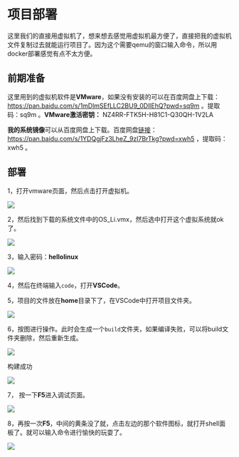 # 项目部署

这里我们的直接用虚拟机了，想来想去感觉用虚拟机最方便了，直接把我的虚拟机文件复制过去就能运行项目了。因为这个需要qemu的窗口输入命令，所以用docker部署感觉有点不太方便。

## 前期准备

这里用到的虚拟机软件是**VMware**，如果没有安装的可以在百度网盘上下载：https://pan.baidu.com/s/1mDlmSEfLLC2BU9_0DllEhQ?pwd=sq9m 。提取码：sq9m 。**VMware激活密钥：** NZ4RR-FTK5H-H81C1-Q30QH-1V2LA

**我的系统镜像**可以从百度网盘上下载。百度网盘[链接](https://pan.baidu.com/s/1YDQgjFz3LheZ_9zl7BrTkg?pwd=xwh5)：https://pan.baidu.com/s/1YDQgjFz3LheZ_9zl7BrTkg?pwd=xwh5 ，提取码：xwh5 。

## 部署

1，打开vmware页面，然后点击打开虚拟机。

![](https://img.ricemoon.cn/images/2e20f2e1edbaf2ba68d5e93e07f1b470.1.webp)

2，然后找到下载的系统文件中的OS_Li.vmx，然后选中打开这个虚拟系统就ok了。

![](https://img.ricemoon.cn/images/9dc2ddc91d972d9ee27790e3fbe1f098.2.webp)

3，输入密码：**hellolinux**

![](https://img.ricemoon.cn/images/9f57fc855574118c4694952768f4fa79.3.webp)

4，然后在终端输入``code``，打开**VSCode**。

5，项目的文件放在**home**目录下了，在VSCode中打开项目文件夹。

![](https://img.ricemoon.cn/images/407a4a396bb5bed9fe1ad6dbdfe1a18f.5.webp)

6，按图进行操作。此时会生成一个``build``文件夹，如果编译失败，可以将build文件夹删除，然后重新生成。

![](https://img.ricemoon.cn/images/a79f2b23622a272b562f9a15ea7c8fb7.6.webp)

构建成功

![](https://img.ricemoon.cn/images/7689c46a612dd0ba576db4056613768c.7.webp)

7， 按一下**F5**进入调试页面。

![](https://img.ricemoon.cn/images/4a7e5bdab0edc553283a9379d2bb46b8.8.webp)

8，再按一次**F5**，中间的黄条没了就，点击左边的那个软件图标，就打开shell面板了。就可以输入命令进行愉快的玩耍了。

![](https://img.ricemoon.cn/images/d1081042005a9c29e22f51af73557365.9.webp)
